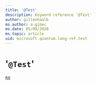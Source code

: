 ```yaml
---
title: '@Test'
description: Keyword reference '@Test'
author: gillenhaalb
ms.author: a-gibec
ms.date: 05/09/2020
ms.topic: article
uid: microsoft.quantum.lang-ref.test
---
```


# '`@Test`'

fill
